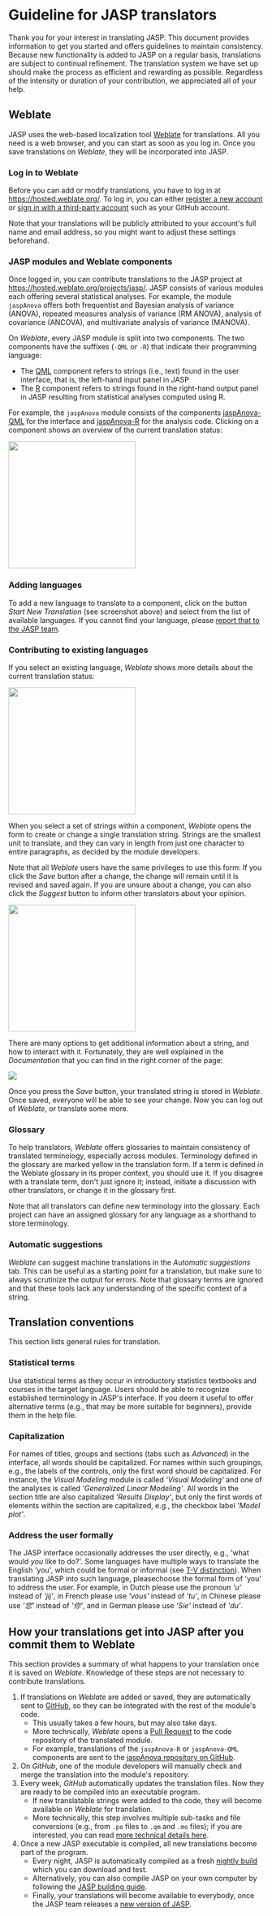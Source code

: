 # Guideline for JASP translators

Thank you for your interest in translating JASP. This document provides information to get you started and offers guidelines to maintain consistency.
Because new functionality is added to JASP on a regular basis, translations are subject to continual refinement. The translation system we have set up should make the process as efficient and rewarding as possible. Regardless of the intensity or duration of your contribution, we appreciated all of your help. 

## Weblate
JASP uses the web-based localization tool [Weblate](https://hosted.weblate.org/projects/jasp/) for translations. 
All you need is a web browser, and you can start as soon as you log in.
Once you save translations on *Weblate*, they will be incorporated into JASP.

### Log in to Weblate
Before you can add or modify translations, you have to log in at <https://hosted.weblate.org/>.
To log in, you can either [register a new account](https://hosted.weblate.org/accounts/register/) or [sign in with a third-party account](https://hosted.weblate.org/accounts/login/) such as your GitHub account.

Note that your translations will be publicly attributed to your account's full name and email address, so you might want to adjust these settings beforehand.

### JASP modules and Weblate components
Once logged in, you can contribute translations to the JASP project at <https://hosted.weblate.org/projects/jasp/>.
JASP consists of various modules each offering several statistical analyses.
For example, the module `jaspAnova` offers both frequentist and Bayesian analysis of variance (ANOVA), repeated measures analysis of variance (RM ANOVA), analysis of covariance (ANCOVA), and multivariate analysis of variance (MANOVA). 

On *Weblate*, every JASP module is split into two components.
The two components have the suffixes (`-QML` or `-R`) that indicate their programming language:
- The [QML](https://en.wikipedia.org/wiki/QML) component refers to strings (i.e., text) found in the user interface, that is, the left-hand input panel in JASP
- The [R](https://en.wikipedia.org/wiki/R_(programming_language)) component refers to strings found in the right-hand output panel in JASP resulting from statistical analyses computed using R. 

For example, the `jaspAnova` module consists of the components [jaspAnova-QML](https://hosted.weblate.org/projects/jasp/jaspanova-qml/) for the interface and [jaspAnova-R](https://hosted.weblate.org/projects/jasp/jaspanova-r/) for the analysis code.
Clicking on a component shows an overview of the current translation status:

<img src="https://static.jasp-stats.org/images/Weblate-component.png" height="250px" />

### Adding languages
To add a new language to translate to a component, click on the button *Start New Translation* (see screenshot above) and select from the list of available languages.
If you cannot find your language, please [report that to the JASP team](https://jasp-stats.org/feature-requests-bug-reports/).

### Contributing to existing languages
If you select an existing language, *Weblate* shows more details about the current translation status:

<img src="https://static.jasp-stats.org/images/Weblate-Chosen-Dutch.png" height="250px" />

When you select a set of strings within a component, *Weblate* opens the form to create or change a single translation string.
Strings are the smallest unit to translate, and they can vary in length from just one character to entire paragraphs, as decided by the module developers.

Note that all *Weblate* users have the same privileges to use this form: If you click the *Save* button after a change, the change will remain until it is revised and saved again.
If you are unsure about a change, you can also click the *Suggest* button to inform other translators about your opinion.

<img src="https://static.jasp-stats.org/images/Weblate-Dutch.png" height="250px" />

There are many options to get additional information about a string, and how to interact with it.
Fortunately, they are well explained in the *Documentation* that you can find in the right corner of the page:

<img src="https://static.jasp-stats.org/images/Weblate-Documentation.png" />

Once you press the *Save* button, your translated string is stored in *Weblate*.
Once saved, everyone will be able to see your change.
Now you can log out of *Weblate*, or translate some more.

### Glossary
To help translators, *Weblate* offers glossaries to maintain consistency of translated terminology, especially across modules.
Terminology defined in the glossary are marked yellow in the translation form. 
If a term is defined in the Weblate glossary in its proper context, you should use it.
If you disagree with a translate term, don't just ignore it; instead, initiate a discussion with other translators, or change it in the glossary first.

Note that all translators can define new terminology into the glossary.
Each project can have an assigned glossary for any language as a shorthand to store terminology.

### Automatic suggestions
*Weblate* can suggest machine translations in the *Automatic suggestions* tab.
This can be useful as a starting point for a translation, but make sure to always scrutinize the output for errors.
Note that glossary terms are ignored and that these tools lack any understanding of the specific context of a string.

## Translation conventions
This section lists general rules for translation.

### Statistical terms
Use statistical terms as they occur in introductory statistics textbooks and courses in the target language.
Users should be able to recognize established terminology in JASP's interface.
If you deem it useful to offer alternative terms (e.g., that may be more suitable for beginners), provide them in the help file.

### Capitalization
For names of titles, groups and sections (tabs such as *Advanced*) in the interface, all words should be capitalized.
For names within such groupings, e.g., the labels of the controls, only the first word should be capitalized.
For instance, the *Visual Modeling* module is called *'Visual Modeling'* and one of the analyses is called *'Generalized Linear Modeling'*.
All words in the section title are also capitalized *'Results Display'*, but only the first words of elements within the section are capitalized, e.g., the checkbox label *'Model plot'*. 

### Address the user formally
The JASP interface occasionally addresses the user directly, e.g., 'what would *you* like to do?'.
Some languages have multiple ways to translate the English 'you', which could be formal or informal (see [T-V distinction](https://en.wikipedia.org/wiki/T%E2%80%93V_distinction)).
When translating JASP into such language, pleasechoose the formal form of 'you' to address the user. 
For example, in Dutch please use the pronoun <i>'u'</i> instead of <i>'jij'</i>, in French please use <i>'vous'</i> instead of <i>'tu'</i>, in Chinese please use <i>'您'</i> instead of <i>'你'</i>, and in German please use <i>'Sie'</i> instead of <i>'du'</i>.

## How your translations get into JASP after you commit them to Weblate
This section provides a summary of what happens to your translation once it is saved on *Weblate*.
Knowledge of these steps are not necessary to contribute translations.

1. If translations on *Weblate* are added or saved, they are automatically sent to [GitHub](https://github.com/), so they can be integrated with the rest of the module's code.
    - This usually takes a few hours, but may also take days.
    - More technically, *Weblate* opens a [Pull Request](https://en.wikipedia.org/wiki/Distributed_version_control#Pull_requests) to the code repository of the translated module.
    - For example, translations of the `jaspAnova-R` or `jaspAnova-QML` components are sent to the [jaspAnova repository on GitHub](https://github.com/jasp-stats/jaspAnova).
2. On *GitHub*, one of the module developers will manually check and merge the translation into the module's repository.
3. Every week, *GitHub* automatically updates the translation files.
   Now they are ready to be compiled into an executable program.
    - If new translatable strings were added to the code, they will become available on *Weblate* for translation.
    - More technically, this step involves multiple sub-tasks and file conversions (e.g., from `.po` files to `.qm` and `.mo` files); if you are interested, you can read [more technical details here](translate.md).
4. Once a new JASP executable is compiled, all new translations become part of the program.
    - Every night, JASP is automatically compiled as a fresh [nightly build](https://static.jasp-stats.org/Nightlies/) which you can download and test.
    - Alternatively, you can also compile JASP on your own computer by following the [JASP building guide](jasp-building-guide.md).
    - Finally, your translations will become available to everybody, once the JASP team releases a [new version of JASP](https://jasp-stats.org/release-notes/).


